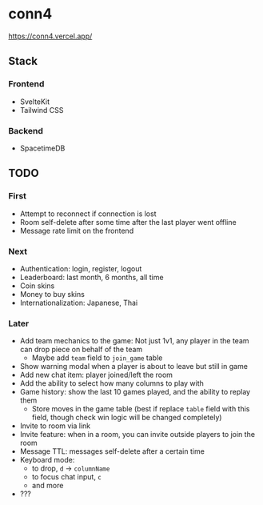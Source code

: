 # conn4

<https://conn4.vercel.app/>

## Stack

### Frontend

- SvelteKit
- Tailwind CSS

### Backend

- SpacetimeDB

## TODO

### First

- Attempt to reconnect if connection is lost
- Room self-delete after some time after the last player went offline
- Message rate limit on the frontend

### Next

- Authentication: login, register, logout
- Leaderboard: last month, 6 months, all time
- Coin skins
- Money to buy skins
- Internationalization: Japanese, Thai

### Later

- Add team mechanics to the game: Not just 1v1, any player in the team can drop piece on behalf of the team
  - Maybe add `team` field to `join_game` table
- Show warning modal when a player is about to leave but still in game
- Add new chat item: player joined/left the room
- Add the ability to select how many columns to play with
- Game history: show the last 10 games played, and the ability to replay them
  - Store moves in the game table (best if replace `table` field with this field, though check win logic will be changed completely)
- Invite to room via link
- Invite feature: when in a room, you can invite outside players to join the room
- Message TTL: messages self-delete after a certain time
- Keyboard mode:
  - to drop, `d` -> `columnName`
  - to focus chat input, `c`
  - and more
- ???
